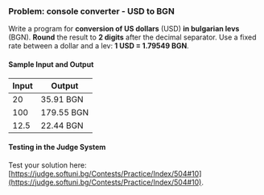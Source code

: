 ### Problem: console converter - USD to BGN

Write a program for **conversion of US dollars** (USD) **in bulgarian levs** (BGN). **Round** the result to **2 digits** after the decimal separator. Use a fixed rate between a dollar and a lev: **1 USD = 1.79549 BGN**.

#### Sample Input and Output

|  Input  |    Output  |
|------|---------|
|   20   | 35.91 BGN |      
|   100  | 179.55 BGN|
|  12.5  | 22.44 BGN |

#### Testing in the Judge System

Test your solution here: [https://judge.softuni.bg/Contests/Practice/Index/504#10](https://judge.softuni.bg/Contests/Practice/Index/504#10).
